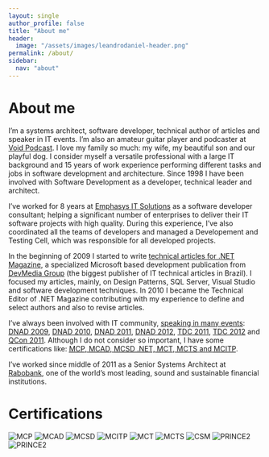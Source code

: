 ```yaml
---
layout: single
author_profile: false
title: "About me"
header:
  image: "/assets/images/leandrodaniel-header.png"
permalink: /about/
sidebar:
  nav: "about"
---
```


# About me

I’m a systems architect, software developer, technical author of articles and speaker in IT events. I’m also an amateur guitar player and podcaster at [Void Podcast](http://voidpodcast.com/). I love my family so much: my wife, my beautiful son and our playful dog. I consider myself a versatile professional with a large IT background and 15 years of work experience performing different tasks and jobs in software development and architecture. Since 1998 I have been involved with Software Development as a developer, technical leader and architect.

I’ve worked for 8 years at [Emphasys IT Solutions](http://www.emphasys.com.br) as a software developer consultant; helping a significant number of enterprises to deliver their IT software projects with high quality. During this experience, I’ve also coordinated all the teams of developers and managed a Developement and Testing Cell, which was responsible for all developed projects.

In the beginning of 2009 I started to write [technical articles for .NET Magazine](http://leandrodaniel.com/artigo/), a specialized Microsoft based development publication from [DevMedia Group](https://www.devmedia.com.br/perfil/leandro-daniel-1) (the biggest publisher of IT technical articles in Brazil). I focused my articles, mainly, on Design Patterns, SQL Server, Visual Studio and software development techniques. In 2010 I became the Technical Editor of .NET Magazine contributing with my experience to define and select authors and also to revise articles.

I’ve always been involved with IT community, [speaking in many events](http://reverb.leandrodaniel.com/category/Palestras): [DNAD 2009](http://leandrodaniel.com/category/net-architects/), [DNAD 2010](http://leandrodaniel.com/category/net-architects/), [DNAD 2011](http://leandrodaniel.com/category/net-architects/), [DNAD 2012](http://leandrodaniel.com/category/net-architects/), [TDC 2011](http://leandrodaniel.com/category/eventos/), [TDC 2012](http://leandrodaniel.com/category/eventos/) and [QCon 2011](http://leandrodaniel.com/?s=qconsp). Although I do not consider so important, I have some certifications like: [<acronym id="MCP" title="Microsoft Certified Professional">MCP</acronym>, <acronym id="MCAD" title="Microsoft Certified Application Developer">MCAD</acronym>, <acronym id="MCSD" title="Microsoft Certified Solution Developer">MCSD .NET,</acronym> <acronym id="MCTS" title="Microsoft Certified Technology Specialist">MCT</acronym>, <acronym id="MCT" title="Microsoft Certified Trainer">MCTS</acronym> and <acronym id="MCTS" title="Microsoft Certified IT Professional">MCITP</acronym>](http://leandrodaniel.com/certificacoes/).

I’ve worked since middle of 2011 as a Senior Systems Architect at [Rabobank](http://www.rabobank.com), one of the world’s most leading, sound and sustainable financial institutions.

# Certifications

<img src="http://leandrodaniel.com/wp-content/uploads/2012/10/MCP.gif " alt="MCP" title="MCP" />

<img src="http://leandrodaniel.com/wp-content/uploads/2012/10/MCAD.gif" alt="MCAD" title="MCAD" />

<img src="http://leandrodaniel.com/wp-content/uploads/2012/10/MCSD.gif" alt="MCSD" title="MCSD" />

<img src="http://leandrodaniel.com/wp-content/uploads/2012/10/MCITPrgb_1257.png" alt="MCITP" title="MCITP" />

<img src="http://leandrodaniel.com/wp-content/uploads/2012/10/mct.png" alt="MCT" title="MCT" />

<img src="http://leandrodaniel.com/wp-content/uploads/2012/10/MCTSrgb_1271_1.png" alt="MCTS" title="MCTS" />

<img src="http://leandrodaniel.com/wp-content/uploads/2012/10/csm.png" alt="CSM" title="CSM" />

<img src="http://leandrodaniel.com/wp-content/uploads/2014/06/PRINCE2-Practitioner-Training.jpg" alt="PRINCE2" title="PRINCE2" />

<img src="http://leandrodaniel.com/wp-content/uploads/2014/06/PRINCE2-Foundation-Training.jpg" alt="PRINCE2" title="PRINCE2" />

